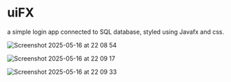 # uiFX
a simple login app connected to SQL database, styled using Javafx and css.

![Screenshot 2025-05-16 at 22 08 54](https://github.com/user-attachments/assets/b620d894-49a1-4306-9142-dd1d32376cc1)


![Screenshot 2025-05-16 at 22 09 17](https://github.com/user-attachments/assets/830966c4-540e-402e-adaa-8fe746d79b96)


![Screenshot 2025-05-16 at 22 09 33](https://github.com/user-attachments/assets/c6ffab8d-cae1-4611-a49f-0c2b54bfe267)
